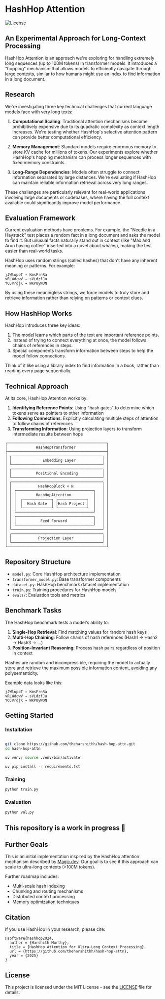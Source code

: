 # HashHop Attention

[![License](https://img.shields.io/badge/License-MIT-blue.svg)](https://opensource.org/licenses/MIT)

## An Experimental Approach for Long-Context Processing

HashHop Attention is an approach we're exploring for handling extremely long sequences (up to 100M tokens) in transformer models. It introduces a "hopping" mechanism that allows models to efficiently navigate through large contexts, similar to how humans might use an index to find information in a long document.

## Research 

We're investigating three key technical challenges that current language models face with very long texts:

1. **Computational Scaling**: Traditional attention mechanisms become prohibitively expensive due to its quadratic complexity as context length increases. We're testing whether HashHop's selective attention pattern can provide better computational efficiency.

2. **Memory Management**: Standard models require enormous memory to store KV cache for millions of tokens. Our experiments explore whether HashHop's hopping mechanism can process longer sequences with fixed memory constraints.

3. **Long-Range Dependencies**: Models often struggle to connect information separated by large distances. We're evaluating if HashHop can maintain reliable information retrieval across very long ranges.

These challenges are particularly relevant for real-world applications involving large documents or codebases, where having the full context available could significantly improve model performance.

## Evaluation Framework

Current evaluation methods have problems. For example, the "Needle in a Haystack" test places a random fact in a long document and asks the model to find it. But unusual facts naturally stand out in context (like "Max and Arun having coffee" inserted into a novel about whales), making the test easier than real-world tasks.

HashHop uses random strings (called hashes) that don't have any inherent meaning or patterns. For example:
```
jJWlupoT → KmsFrnRa
vRLWdcwV → sVLdzfJu
YOJVrdjK → WKPUyWON
```

By using these meaningless strings, we force models to truly store and retrieve information rather than relying on patterns or context clues.

## How HashHop Works

HashHop introduces three key ideas:

1. The model learns which parts of the text are important reference points.
2. Instead of trying to connect everything at once, the model follows chains of references in steps.
3. Special components transform information between steps to help the model follow connections.

Think of it like using a library index to find information in a book, rather than reading every page sequentially.

## Technical Approach

At its core, HashHop Attention works by:

1. **Identifying Reference Points**: Using "hash gates" to determine which tokens serve as pointers to other information
2. **Following Connections**: Explicitly calculating multiple steps of attention to follow chains of references
3. **Transforming Information**: Using projection layers to transform intermediate results between hops

```
┌─────────────────────────────────────────────┐
│             HashHopTransformer              │
├─────────────────────────────────────────────┤
│ ┌─────────────────────────────────────────┐ │
│ │              Embedding Layer            │ │
│ └─────────────────────────────────────────┘ │
│ ┌─────────────────────────────────────────┐ │
│ │           Positional Encoding           │ │
│ └─────────────────────────────────────────┘ │
│ ┌─────────────────────────────────────────┐ │
│ │            HashHopBlock × N             │ │
│ │ ┌───────────────────────────────────┐   │ │
│ │ │         HashHopAttention          │   │ │
│ │ │  ┌─────────────┐ ┌─────────────┐  │   │ │
│ │ │  │  Hash Gate  │ │Hash Project │  │   │ │
│ │ │  └─────────────┘ └─────────────┘  │   │ │
│ │ └───────────────────────────────────┘   │ │
│ │ ┌───────────────────────────────────┐   │ │
│ │ │           Feed Forward            │   │ │
│ │ └───────────────────────────────────┘   │ │
│ └─────────────────────────────────────────┘ │
│ ┌─────────────────────────────────────────┐ │
│ │            Projection Layer             │ │
│ └─────────────────────────────────────────┘ │
└─────────────────────────────────────────────┘
```

## Repository Structure

- `model.py`: Core HashHop architecture implementation
- `transformer_model.py`: Base transformer components
- `dataset.py`: HashHop benchmark dataset implementation
- `train.py`: Training procedures for HashHop models
- `evals/`: Evaluation tools and metrics

## Benchmark Tasks

The HashHop benchmark tests a model's ability to:

1. **Single-Hop Retrieval**: Find matching values for random hash keys
2. **Multi-Hop Chaining**: Follow chains of hash references (Hash1 → Hash2 → Hash3 → ...)
3. **Position-Invariant Reasoning**: Process hash pairs regardless of position in context

Hashes are random and incompressible, requiring the model to actually store and retrieve the maximum possible information content, avoiding any polysemanticity.

Example data looks like this:
```
jJWlupoT → KmsFrnRa
vRLWdcwV → sVLdzfJu
YOJVrdjK → WKPUyWON
```
## Getting Started

### Installation

```bash

git clone https://github.com/theharshithh/hash-hop-attn.git
cd hash-hop-attn

uv venv; source .venv/bin/activate

uv pip install -r requirements.txt
```

### Training

```bash
python train.py
```

### Evaluation

```bash
python val.py
```

## This repository is a work in progress 👷

## Further Goals

This is an initial implementation inspired by the HashHop attention mechanism described by [Magic.dev](https://magic.dev/blog/100m-token-context-windows). Our goal is to see if this approach can scale to ultra-long contexts (>100M tokens).

Further roadmap includes:
- Multi-scale hash indexing
- Chunking and routing mechanisms
- Distributed context processing
- Memory optimization techniques

## Citation

If you use HashHop in your research, please cite:

```
@software{hashhop2024,
  author = {Harshith Murthy},
  title = {HashHop Attention for Ultra-Long Context Processing},
  url = {https://github.com/theharshithh/hash-hop-attn},
  year = {2025}
}
```

## License

This project is licensed under the MIT License - see the [LICENSE](LICENSE) file for details.
